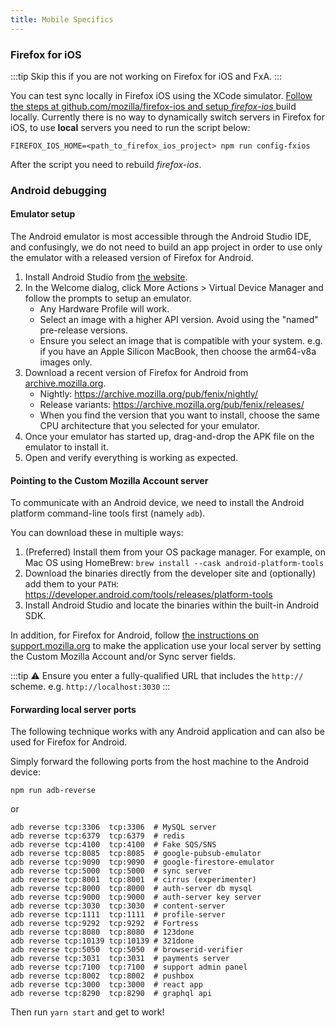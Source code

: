 ```yaml
---
title: Mobile Specifics
---
```


### Firefox for iOS

:::tip
Skip this if you are not working on Firefox for iOS and FxA.
:::

You can test sync locally in Firefox iOS using the XCode simulator.
[Follow the steps at github.com/mozilla/firefox-ios and setup _firefox-ios_ ](https://github.com/mozilla/firefox-ios) build locally.
Currently there is no way to dynamically switch servers in Firefox for iOS, to use **local** servers you need to run the script below:

```shell
FIREFOX_IOS_HOME=<path_to_firefox_ios_project> npm run config-fxios
```

After the script you need to rebuild _firefox-ios_.

### Android debugging

#### Emulator setup

The Android emulator is most accessible through the Android Studio IDE, and confusingly, we do not need to build an app project in order to use only the emulator with a released version of Firefox for Android.

1. Install Android Studio from [the website](https://developer.android.com/studio).
2. In the Welcome dialog, click More Actions > Virtual Device Manager and follow the prompts to setup an emulator.
    * Any Hardware Profile will work.
    * Select an image with a higher API version. Avoid using the "named" pre-release versions.
    * Ensure you select an image that is compatible with your system. e.g. if you have an Apple Silicon MacBook, then choose the arm64-v8a images only.
3. Download a recent version of Firefox for Android from [archive.mozilla.org](https://archive.mozilla.org).
    * Nightly: https://archive.mozilla.org/pub/fenix/nightly/
    * Release variants: https://archive.mozilla.org/pub/fenix/releases/
    * When you find the version that you want to install, choose the same CPU architecture that you selected for your emulator.
4. Once your emulator has started up, drag-and-drop the APK file on the emulator to install it.
5. Open and verify everything is working as expected.

#### Pointing to the Custom Mozilla Account server

To communicate with an Android device, we need to install the Android platform command-line tools first (namely `adb`).

You can download these in multiple ways:
1. (Preferred) Install them from your OS package manager. For example, on Mac OS using HomeBrew: `brew install --cask android-platform-tools`
2. Download the binaries directly from the developer site and (optionally) add them to your `PATH`: https://developer.android.com/tools/releases/platform-tools
3. Install Android Studio and locate the binaries within the built-in Android SDK.

In addition, for Firefox for Android, follow [the instructions on support.mozilla.org](https://support.mozilla.org/en-US/kb/how-set-firefox-sync-firefox-android) to make the application use your local server by setting the Custom Mozilla Account and/or Sync server fields.

:::tip
⚠️ Ensure you enter a fully-qualified URL that includes the `http://` scheme. e.g. `http://localhost:3030`
:::

#### Forwarding local server ports

The following technique works with any Android application and can also be used for Firefox for Android.

Simply forward the following ports from the host machine to the Android device:

```shell
npm run adb-reverse
```

or

```shell
adb reverse tcp:3306  tcp:3306  # MySQL server
adb reverse tcp:6379  tcp:6379  # redis
adb reverse tcp:4100  tcp:4100  # Fake SQS/SNS
adb reverse tcp:8085  tcp:8085  # google-pubsub-emulator
adb reverse tcp:9090  tcp:9090  # google-firestore-emulator
adb reverse tcp:5000  tcp:5000  # sync server
adb reverse tcp:8001  tcp:8001  # cirrus (experimenter)
adb reverse tcp:8000  tcp:8000  # auth-server db mysql
adb reverse tcp:9000  tcp:9000  # auth-server key server
adb reverse tcp:3030  tcp:3030  # content-server
adb reverse tcp:1111  tcp:1111  # profile-server
adb reverse tcp:9292  tcp:9292  # Fortress
adb reverse tcp:8080  tcp:8080  # 123done
adb reverse tcp:10139 tcp:10139 # 321done
adb reverse tcp:5050  tcp:5050  # browserid-verifier
adb reverse tcp:3031  tcp:3031  # payments server
adb reverse tcp:7100  tcp:7100  # support admin panel
adb reverse tcp:8002  tcp:8002  # pushbox
adb reverse tcp:3000  tcp:3000  # react app
adb reverse tcp:8290  tcp:8290  # graphql api
```

Then run `yarn start` and get to work!
